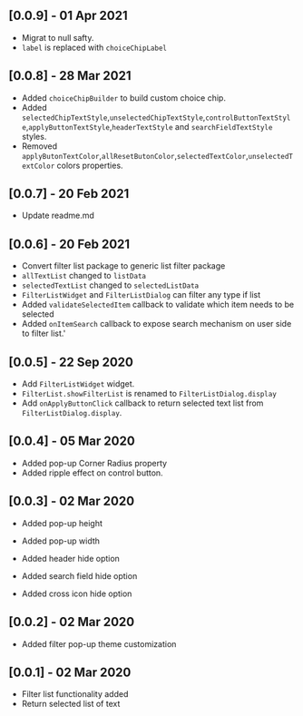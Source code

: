 ## [0.0.9] - 01 Apr 2021
* Migrat to null safty.
* `label` is replaced with `choiceChipLabel`

## [0.0.8] - 28 Mar 2021
* Added `choiceChipBuilder` to build custom choice chip.
* Added `selectedChipTextStyle`,`unselectedChipTextStyle`,`controlButtonTextStyle`,`applyButtonTextStyle`,`headerTextStyle` and `searchFieldTextStyle` styles.
* Removed `applyButonTextColor`,`allResetButonColor`,`selectedTextColor`,`unselectedTextColor` colors properties.
## [0.0.7] - 20 Feb 2021
* Update readme.md

## [0.0.6] - 20 Feb 2021
* Convert filter list package to generic list filter package
* `allTextList` changed to `listData`
* `selectedTextList` changed to `selectedListData`
* `FilterListWidget` and `FilterListDialog` can filter any type if list
* Added `validateSelectedItem` callback to validate which item needs to be selected 
* Added `onItemSearch` callback to expose search mechanism on user side to filter list.'
## [0.0.5] - 22 Sep 2020
* Add `FilterListWidget` widget.
* `FilterList.showFilterList` is renamed to `FilterListDialog.display`
* Add `onApplyButtonClick` callback to return selected text list from `FilterListDialog.display`.

## [0.0.4] - 05 Mar 2020
* Added pop-up Corner Radius property
* Added ripple effect on control button.

## [0.0.3] - 02 Mar 2020
* Added pop-up height

* Added pop-up width
* Added header hide option
* Added search field hide option
* Added cross icon hide option

## [0.0.2] - 02 Mar 2020
* Added filter pop-up theme customization 


## [0.0.1] - 02 Mar 2020
* Filter list functionality added
* Return selected list of text